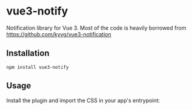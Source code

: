 # vue3-notify

Notification library for Vue 3. Most of the code is heavily borrowed from <https://github.com/kyvg/vue3-notification>

## Installation

```shell
npm install vue3-notify
```

## Usage

Install the plugin and import the CSS in your app's entrypoint:

